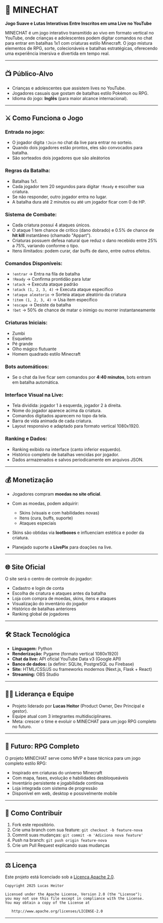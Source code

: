 # 🧠 MINECHAT

**Jogo Suave e Lutas Interativas Entre Inscritos em uma Live no YouTube**

MINECHAT é um jogo interativo transmitido ao vivo em formato vertical no YouTube, onde crianças e adolescentes podem digitar comandos no chat para entrar em batalhas 1x1 com criaturas estilo Minecraft. O jogo mistura elementos de RPG, sorte, colecionáveis e batalhas estratégicas, oferecendo uma experiência imersiva e divertida em tempo real.

---

## 📺 Público-Alvo

* Crianças e adolescentes que assistem lives no YouTube.
* Jogadores casuais que gostam de batalhas estilo Pokémon ou RPG.
* Idioma do jogo: **Inglês** (para maior alcance internacional).

---

## ⚔️ Como Funciona o Jogo

### Entrada no jogo:

* O jogador digita `!Join` no chat da live para entrar no sorteio.
* Quando dois jogadores estão prontos, eles são convocados para batalha.
* São sorteados dois jogadores que são aleátorios

### Regras da Batalha:

* Batalhas 1x1.
* Cada jogador tem 20 segundos para digitar `!Ready` e escolher sua criatura.
* Se não responder, outro jogador entra no lugar.
* A batalha dura até 2 minutos ou até um jogador ficar com 0 de HP.

### Sistema de Combate:

* Cada criatura possui 4 ataques únicos.
* O ataque 1 tem chance de crítico (dano dobrado) e 0.5% de chance de **hit kill** instantâneo (chamado "Appart").
* Criaturas possuem defesa natural que reduz o dano recebido entre 25% a 75%, variando conforme o tipo.
* Itens ilimitados: podem curar, dar buffs de dano, entre outros efeitos.

### Comandos Disponíveis:

* `!entrar` → Entra na fila de batalha
* `!Ready` → Confirma prontidão para lutar
* `!atack` → Executa ataque padrão
* `!atack (1, 2, 3, 4)` → Executa ataque específico
* `!ataque aleatorio` → Sorteia ataque aleatório da criatura
* `!item (1, 2, 3, 4)` → Usa item específico
* `!escape` → Desiste da batalha
* `!bet` → 50% de chance de matar o inimigo ou morrer instantaneamente

### Criaturas Iniciais:

* Zumbi
* Esqueleto
* Pé grande
* Olho mágico flutuante
* Homem quadrado estilo Minecraft

### Bots automáticos:

* Se o chat da live ficar sem comandos por **4:40 minutos**, bots entram em batalha automática.

### Interface Visual na Live:

* Tela dividida: jogador 1 à esquerda, jogador 2 à direita.
* Nome do jogador aparece acima da criatura.
* Comandos digitados aparecem no topo da tela.
* Barra de vida animada de cada criatura.
* Layout responsivo e adaptado para formato vertical 1080x1920.

### Ranking e Dados:

* Ranking exibido na interface (canto inferior esquerdo).
* Histórico completo de batalhas vencidas por jogador.
* Dados armazenados e salvos periodicamente em arquivos JSON.

---

## 💰 Monetização

* Jogadores compram **moedas no site oficial**.
* Com as moedas, podem adquirir:

  * Skins (visuais e com habilidades novas)
  * Itens (cura, buffs, suporte)
  * Ataques especiais
* Skins são obtidas via **lootboxes** e influenciam estética e poder da criatura.
* Planejado suporte a **LivePix** para doações na live.

---

## 🌐 Site Oficial

O site será o centro de controle do jogador:

* Cadastro e login de conta
* Escolha de criatura e ataques antes da batalha
* Loja com compra de moedas, skins, itens e ataques
* Visualização do inventário do jogador
* Histórico de batalhas anteriores
* Ranking global de jogadores

---

## 🛠️ Stack Tecnológica

* **Linguagem:** Python
* **Renderização:** Pygame (formato vertical 1080x1920)
* **Chat da live:** API oficial YouTube Data v3 (Google API)
* **Banco de dados:** (a definir: SQLite, PostgreSQL ou Firebase)
* **Site:** HTML/CSS/JS ou frameworks modernos (Next.js, Flask + React)
* **Streaming:** OBS Studio

---

## 🧑‍💼 Liderança e Equipe

* Projeto liderado por **Lucas Heitor** (Product Owner, Dev Principal e gestor).
* Equipe atual com 3 integrantes multidisciplinares.
* Meta: crescer o time e evoluir o MINECHAT para um jogo RPG completo no futuro.

---

## 🔮 Futuro: RPG Completo

O projeto MINECHAT serve como MVP e base técnica para um jogo completo estilo RPG:

* Inspirado em criaturas do universo Minecraft
* Com mapa, fases, evolução e habilidades desbloqueáveis
* Inventário persistente e jogabilidade contínua
* Loja integrada com sistema de progressão
* Disponível em web, desktop e possivelmente mobile

---

## 🤝 Como Contribuir

1. Fork este repositório.
2. Crie uma branch com sua feature: `git checkout -b feature-nova`
3. Commit suas mudanças: `git commit -m 'Adiciona nova feature'`
4. Push na branch: `git push origin feature-nova`
5. Crie um Pull Request explicando suas mudanças

---

## ⚖️ Licença

Este projeto está licenciado sob a [Licença Apache 2.0](https://www.apache.org/licenses/LICENSE-2.0).

```
Copyright 2025 Lucas Heitor

Licensed under the Apache License, Version 2.0 (the "License");
you may not use this file except in compliance with the License.
You may obtain a copy of the License at

   http://www.apache.org/licenses/LICENSE-2.0
```

---
